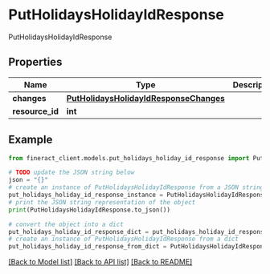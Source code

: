 # PutHolidaysHolidayIdResponse

PutHolidaysHolidayIdResponse

## Properties

Name | Type | Description | Notes
------------ | ------------- | ------------- | -------------
**changes** | [**PutHolidaysHolidayIdResponseChanges**](PutHolidaysHolidayIdResponseChanges.md) |  | [optional] 
**resource_id** | **int** |  | [optional] 

## Example

```python
from fineract_client.models.put_holidays_holiday_id_response import PutHolidaysHolidayIdResponse

# TODO update the JSON string below
json = "{}"
# create an instance of PutHolidaysHolidayIdResponse from a JSON string
put_holidays_holiday_id_response_instance = PutHolidaysHolidayIdResponse.from_json(json)
# print the JSON string representation of the object
print(PutHolidaysHolidayIdResponse.to_json())

# convert the object into a dict
put_holidays_holiday_id_response_dict = put_holidays_holiday_id_response_instance.to_dict()
# create an instance of PutHolidaysHolidayIdResponse from a dict
put_holidays_holiday_id_response_from_dict = PutHolidaysHolidayIdResponse.from_dict(put_holidays_holiday_id_response_dict)
```
[[Back to Model list]](../README.md#documentation-for-models) [[Back to API list]](../README.md#documentation-for-api-endpoints) [[Back to README]](../README.md)


